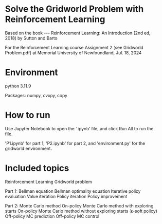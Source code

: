 # Solve the Gridworld Problem with Reinforcement Learning
Based on the book --- Reinforcement Learning: An Introduction (2nd ed, 2018) by Sutton and Barto

For the Reinforcement Learning course Assignment 2 (see Gridworld Problem.pdf) at Memorial University of Newfoundland, Jul. 18, 2024

# Environment
python 3.11.9

Packages: numpy, cvxpy, copy

# How to run
Use Jupyter Notebook to open the '.ipynb' file, and click Run All to run the file.

'P1.ipynb' for part 1, 'P2.ipynb' for part 2, and 'environment.py' for the gridworld environment.

# Included topics
Reinforcement Learning
Gridworld problem

Part 1:
Bellman equation
Bellman optimality equation
Iterative policy evaluation
Value iteration
Policy iteration
Policy improvement

Part 2:
Monte Carlo method
On-policy Monte Carlo method with exploring starts
On-policy Monte Carlo method without exploring starts (ϵ-soft policy)
Off-policy MC prediction
Off-policy MC control
